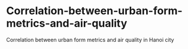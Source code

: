 # Correlation-between-urban-form-metrics-and-air-quality
Correlation between urban form metrics and air quality in Hanoi city
